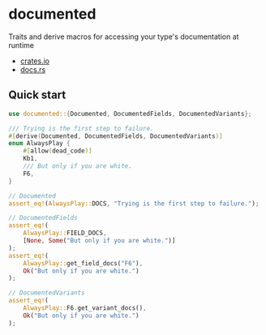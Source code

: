 # documented

Traits and derive macros for accessing your type's documentation at runtime

- [crates.io](https://crates.io/crates/documented)
- [docs.rs](https://docs.rs/documented/latest/documented/)

## Quick start

```rust
use documented::{Documented, DocumentedFields, DocumentedVariants};

/// Trying is the first step to failure.
#[derive(Documented, DocumentedFields, DocumentedVariants)]
enum AlwaysPlay {
    #[allow(dead_code)]
    Kb1,
    /// But only if you are white.
    F6,
}

// Documented
assert_eq!(AlwaysPlay::DOCS, "Trying is the first step to failure.");

// DocumentedFields
assert_eq!(
    AlwaysPlay::FIELD_DOCS,
    [None, Some("But only if you are white.")]
);
assert_eq!(
    AlwaysPlay::get_field_docs("F6"),
    Ok("But only if you are white.")
);

// DocumentedVariants
assert_eq!(
    AlwaysPlay::F6.get_variant_docs(),
    Ok("But only if you are white.")
);
```
